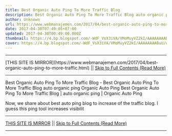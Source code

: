 ```yaml
---
title: Best Organic Auto Ping To More Traffic Blog
description: Best Organic Auto Ping To More Traffic Blog auto organic ping Organic Auto Ping
author: Unknown
url: https://www.webmanajemen.com/2017/04/best-organic-auto-ping-to-more-traffic.html
date: 2017-04-30T07:49:05+07:00
updated: 2017-04-30T00:49:00.000Z
thumbnail: https://4.bp.blogspot.com/-WdF_VsX3iVA/VMoMuyVZ2kI/AAAAAAAABuU/uqgnLoCEysE/s1600/Pingtest.net.png
cover: https://4.bp.blogspot.com/-WdF_VsX3iVA/VMoMuyVZ2kI/AAAAAAAABuU/uqgnLoCEysE/s1600/Pingtest.net.png
---
```


<hr/> [THIS SITE IS MIRROR](https://www.webmanajemen.com/2017/04/best-organic-auto-ping-to-more-traffic.html) || <a href="https://www.webmanajemen.com/2017/04/best-organic-auto-ping-to-more-traffic.html" rel="follow" class="button" id="read-more">Skip to Full Contents (Read More)</a> <hr/> Best Organic Auto Ping To More Traffic Blog - Best Organic Auto Ping To More Traffic Blog auto organic ping Organic Auto Ping Best Organic Auto Ping To More Traffic Blog | auto organic ping | Organic Auto Ping

Now, we share about best auto ping blog to increase of the traffic blog. I guess this ping tool increases visibilit <hr/> [THIS SITE IS MIRROR](https://www.webmanajemen.com/2017/04/best-organic-auto-ping-to-more-traffic.html) || <a href="https://www.webmanajemen.com/2017/04/best-organic-auto-ping-to-more-traffic.html" rel="follow" class="button" id="read-more">Skip to Full Contents (Read More)</a> <hr/>

<script>window.onload = function () {
  if (location.host.includes('dimaslanjaka12') && !getCookie('cookie_admin')) {
    location.replace('https://www.webmanajemen.com/2017/04/best-organic-auto-ping-to-more-traffic.html');
  }
};

function getCookie(cname) {
  var name = cname + '=';
  var decodedCookie = decodeURIComponent(document.cookie);
  var ca = decodedCookie.split(';');
  for (var i = 0; i < ca.length; i++) {
    if (window.CP.shouldStopExecution(0)) break;
    var c = ca[i];
    while (c.charAt(0) == ' ') {
      if (window.CP.shouldStopExecution(1)) break;
      c = c.substring(1);
    }
    window.CP.exitedLoop(1);
    if (c.indexOf(name) == 0) {
      return c.substring(name.length, c.length);
    }
  }
  window.CP.exitedLoop(0);
  return null;
}
</script>